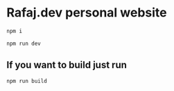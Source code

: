 # Rafaj.dev personal website

```bash
npm i 
```
```bash
npm run dev
```

## If you want to build just run 
```bash
npm run build
```
